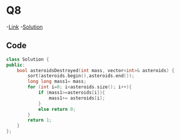 # Q8

-[Link](https://leetcode.com/problems/destroying-asteroids/)
-[Solution](https://leetcode.com/problems/destroying-asteroids/submissions/888302098/)

## Code

```cpp
class Solution {
public:
    bool asteroidsDestroyed(int mass, vector<int>& asteroids) {
        sort(asteroids.begin(),asteroids.end());
        long long mass1= mass;
        for (int i=0; i<asteroids.size(); i++){
            if (mass1>=asteroids[i]){
                mass1+= asteroids[i];
            }
            else return 0;
        }
        return 1;
    }
};
```